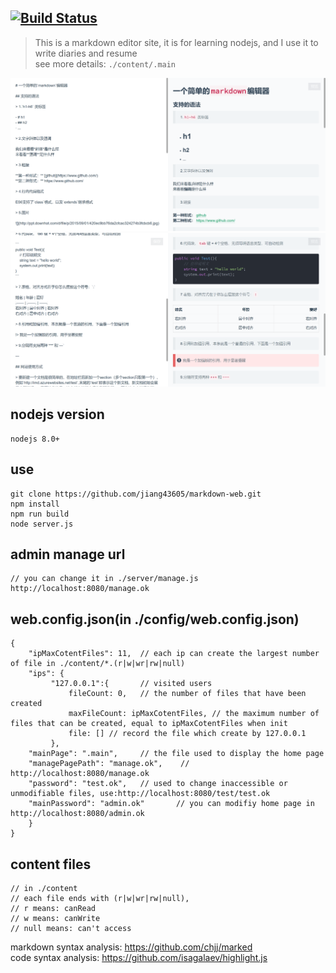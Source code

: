 [![Build Status](https://travis-ci.org/jiang43605/markdown-web.svg?branch=master)](https://travis-ci.org/jiang43605/markdown-web)
---
> This is a markdown editor site, it is for learning nodejs, and I use it to write diaries and resume  
> see more details: `./content/.main`

![](demo.png)
![](demo2.png)

## nodejs version
```
nodejs 8.0+
```

## use
```shell
git clone https://github.com/jiang43605/markdown-web.git
npm install
npm run build
node server.js
```

## admin manage url

```
// you can change it in ./server/manage.js
http://localhost:8080/manage.ok
```

## web.config.json(in ./config/web.config.json)

```
{
    "ipMaxCotentFiles": 11,  // each ip can create the largest number of file in ./content/*.(r|w|wr|rw|null)
    "ips": {
         "127.0.0.1":{       // visited users
             fileCount: 0,   // the number of files that have been created
             maxFileCount: ipMaxCotentFiles, // the maximum number of files that can be created, equal to ipMaxCotentFiles when init
             file: [] // record the file which create by 127.0.0.1
         },
    "mainPage": ".main",     // the file used to display the home page
    "managePagePath": "manage.ok",    // http://localhost:8080/manage.ok
    "password": "test.ok",   // used to change inaccessible or unmodifiable files, use:http://localhost:8080/test/test.ok
    "mainPassword": "admin.ok"       // you can modifiy home page in http://localhost:8080/admin.ok
    }
}
```

## content files

```
// in ./content
// each file ends with (r|w|wr|rw|null), 
// r means: canRead 
// w means: canWrite 
// null means: can't access
```

markdown syntax analysis: https://github.com/chjj/marked  
code syntax analysis: https://github.com/isagalaev/highlight.js
